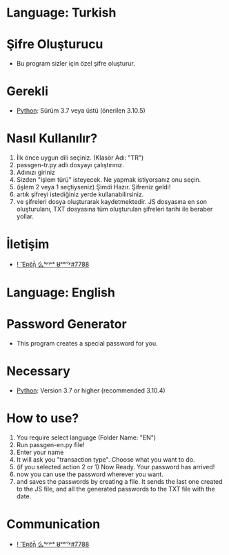 
# Language: Turkish

# Şifre Oluşturucu

- Bu program sizler için özel şifre oluşturur.

# Gerekli

- [Python](https://www.python.org/downloads): Sürüm 3.7 veya üstü (önerilen 3.10.5)

# Nasıl Kullanılır?

1. İlk önce uygun dili seçiniz. (Klasör Adı: "TR")
2. passgen-tr.py adlı dosyayı çalıştırınız.
3. Adınızı giriniz
4. Sizden "işlem türü" isteyecek. Ne yapmak istiyorsanız onu seçin.
5. (işlem 2 veya 1 seçtiyseniz) Şimdi Hazır. Şifreniz geldi!
6. artık şifreyi istediğiniz yerde kullanabilirsiniz.
7. ve şifreleri dosya oluşturarak kaydetmektedir. JS dosyasına en son oluşturulanı, TXT dosyasına tüm oluşturulan şifreleri tarihi ile beraber yollar.

# İletişim

- [! Ἕʀἔᾗ 么ˢᶤʳᶤᵘˢ ȣᶜᵉʳˡʸ#7788](https://www.discord.com/users/744835491643260988)




# Language: English

# Password Generator

- This program creates a special password for you.

# Necessary

- [Python](https://www.python.org/downloads): Version 3.7 or higher (recommended 3.10.4)

# How to use?

1. You require select language (Folder Name: "EN")
2. Run passgen-en.py file!
3. Enter your name
4. It will ask you "transaction type". Choose what you want to do.
5. (if you selected action 2 or 1) Now Ready. Your password has arrived!
6. now you can use the password wherever you want.
7. and saves the passwords by creating a file. It sends the last one created to the JS file, and all the generated passwords to the TXT file with the date.

# Communication

- [! Ἕʀἔᾗ 么ˢᶤʳᶤᵘˢ ȣᶜᵉʳˡʸ#7788](https://www.discord.com/users/744835491643260988)
